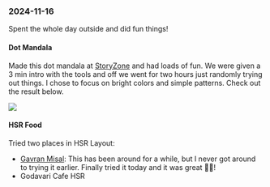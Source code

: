 ### 2024-11-16
Spent the whole day outside and did fun things!
#### Dot Mandala
Made this dot mandala at [StoryZone](https://www.instagram.com/storyzone.in) and had loads of fun. We were given a 3 min intro with the tools and off we went for two hours just randomly trying out things. I chose to focus on bright colors and simple patterns. Check out the result below.

![](https://x.com/debugjois/status/1857738664882614676)

#### HSR Food
Tried two places in HSR Layout:

- [Gavran Misal](https://gavranmisal.com/p/about-us): This has been around for a while, but I never got around to trying it earlier. Finally tried it today and it was great 👍🏽!
- Godavari Cafe HSR